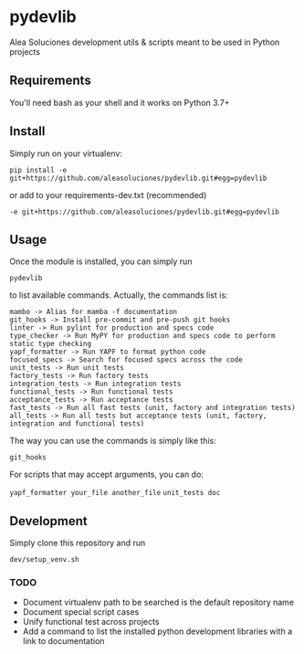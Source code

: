 # pydevlib

Alea Soluciones development utils & scripts meant to be used in Python projects


## Requirements

You'll need bash as your shell and it works on Python 3.7+


## Install

Simply run on your virtualenv:

```pip install -e git+https://github.com/aleasoluciones/pydevlib.git#egg=pydevlib```

or add to your requirements-dev.txt (recommended)

```-e git+https://github.com/aleasoluciones/pydevlib.git#egg=pydevlib```


## Usage

Once the module is installed, you can simply run

`pydevlib`

to list available commands. Actually, the commands list is:

```
mambo -> Alias for mamba -f documentation
git_hooks -> Install pre-commit and pre-push git hooks
linter -> Run pylint for production and specs code
type_checker -> Run MyPY for production and specs code to perform static type checking
yapf_formatter -> Run YAPF to format python code
focused_specs -> Search for focused specs across the code
unit_tests -> Run unit tests
factory_tests -> Run factory tests
integration_tests -> Run integration tests
functional_tests -> Run functional tests
acceptance_tests -> Run acceptance tests
fast_tests -> Run all fast tests (unit, factory and integration tests)
all_tests -> Run all tests but acceptance tests (unit, factory, integration and functional tests)
```

The way you can use the commands is simply like this:

`git_hooks`

For scripts that may accept arguments, you can do:

`yapf_formatter your_file another_file`
`unit_tests doc`


## Development

Simply clone this repository and run

```dev/setup_venv.sh```


### TODO

- Document virtualenv path to be searched is the default repository name
- Document special script cases
- Unify functional test across projects
- Add a command to list the installed python development libraries with a link to documentation

